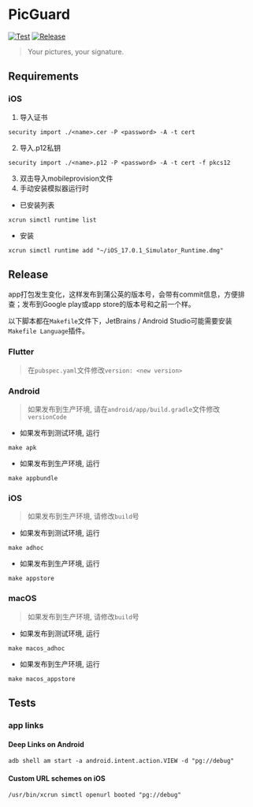 # PicGuard

[![Test](https://github.com/picguard/picguard/actions/workflows/test.yml/badge.svg)](https://github.com/picguard/picguard/actions/workflows/test.yml)
[![Release](https://github.com/picguard/picguard/actions/workflows/release.yml/badge.svg)](https://github.com/picguard/picguard/actions/workflows/release.yml)

> Your pictures, your signature.

## Requirements

### iOS

1. 导入证书
```shell
security import ./<name>.cer -P <password> -A -t cert
```

2. 导入.p12私钥
```shell
security import ./<name>.p12 -P <password> -A -t cert -f pkcs12
```

3. 双击导入mobileprovision文件
4. 手动安装模拟器运行时
- 已安装列表
```shell
xcrun simctl runtime list
```

- 安装
```shell
xcrun simctl runtime add "~/iOS_17.0.1_Simulator_Runtime.dmg"
```

## Release

app打包发生变化，这样发布到蒲公英的版本号，会带有commit信息，方便排查；发布到Google play或app store的版本号和之前一个样。

以下脚本都在`Makefile`文件下，JetBrains / Android Studio可能需要安装`Makefile Language`插件。

### Flutter

>在`pubspec.yaml`文件修改`version: <new version>`

### Android

>如果发布到生产环境, 请在`android/app/build.gradle`文件修改`versionCode`

- 如果发布到测试环境, 运行
```shell
make apk
```

- 如果发布到生产环境, 运行
```shell
make appbundle
```

### iOS

>如果发布到生产环境, 请修改`build`号

- 如果发布到测试环境, 运行
```shell
make adhoc
```

- 如果发布到生产环境, 运行
```shell
make appstore
```

### macOS

>如果发布到生产环境, 请修改`build`号

- 如果发布到测试环境, 运行
```shell
make macos_adhoc
```

- 如果发布到生产环境, 运行
```shell
make macos_appstore
```

## Tests

### app links

#### Deep Links on Android

```shell
adb shell am start -a android.intent.action.VIEW -d "pg://debug"
```

#### Custom URL schemes on iOS

```shell
/usr/bin/xcrun simctl openurl booted "pg://debug"
```
